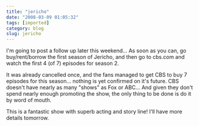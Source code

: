```yaml
---
title: "jericho"
date: "2008-03-09 01:05:32"
tags: [imported]
category: blog
slug: jericho
---
```


I'm going to post a follow up later this weekend... As soon as you can, go buy/rent/borrow the first season of Jericho, and then go to cbs.com and watch the first 4 (of 7) episodes for season 2.

It was already cancelled once, and the fans managed to get CBS to buy 7 episodes for this season... nothing is yet confirmed on it's future. CBS doesn't have nearly as many "shows" as Fox or ABC... And given they don't spend nearly enough promoting the show, the only thing to be done is do it by word of mouth.

This is a fantastic show with superb acting and story line! I'll have more details tomorrow.
